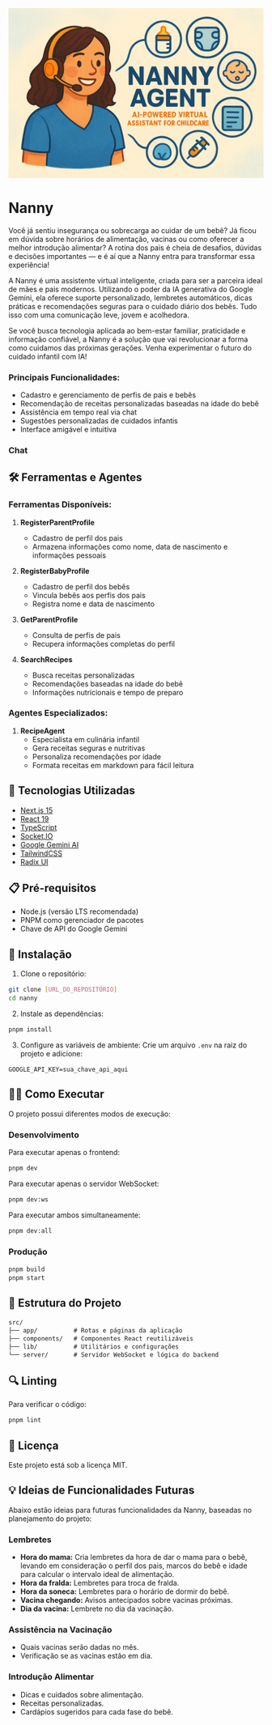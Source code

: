 ![Nanny - Assistente Virtual para Cuidados com Bebês](https://github.com/jorge-lba/nanny-agent/blob/main/header.png)
# Nanny

Você já sentiu insegurança ou sobrecarga ao cuidar de um bebê? Já ficou em dúvida sobre horários de alimentação, vacinas ou como oferecer a melhor introdução alimentar? A rotina dos pais é cheia de desafios, dúvidas e decisões importantes — e é aí que a Nanny entra para transformar essa experiência!

A Nanny é uma assistente virtual inteligente, criada para ser a parceira ideal de mães e pais modernos. Utilizando o poder da IA generativa do Google Gemini, ela oferece suporte personalizado, lembretes automáticos, dicas práticas e recomendações seguras para o cuidado diário dos bebês. Tudo isso com uma comunicação leve, jovem e acolhedora.

Se você busca tecnologia aplicada ao bem-estar familiar, praticidade e informação confiável, a Nanny é a solução que vai revolucionar a forma como cuidamos das próximas gerações. Venha experimentar o futuro do cuidado infantil com IA!

### Principais Funcionalidades:
- Cadastro e gerenciamento de perfis de pais e bebês
- Recomendação de receitas personalizadas baseadas na idade do bebê
- Assistência em tempo real via chat
- Sugestões personalizadas de cuidados infantis
- Interface amigável e intuitiva

### Chat


## 🛠️ Ferramentas e Agentes

### Ferramentas Disponíveis:
1. **RegisterParentProfile**
   - Cadastro de perfil dos pais
   - Armazena informações como nome, data de nascimento e informações pessoais

2. **RegisterBabyProfile**
   - Cadastro de perfil dos bebês
   - Vincula bebês aos perfis dos pais
   - Registra nome e data de nascimento

3. **GetParentProfile**
   - Consulta de perfis de pais
   - Recupera informações completas do perfil

4. **SearchRecipes**
   - Busca receitas personalizadas
   - Recomendações baseadas na idade do bebê
   - Informações nutricionais e tempo de preparo

### Agentes Especializados:
1. **RecipeAgent**
   - Especialista em culinária infantil
   - Gera receitas seguras e nutritivas
   - Personaliza recomendações por idade
   - Formata receitas em markdown para fácil leitura

## 🚀 Tecnologias Utilizadas

- [Next.js 15](https://nextjs.org/)
- [React 19](https://reactjs.org/)
- [TypeScript](https://www.typescriptlang.org/)
- [Socket.IO](https://socket.io/)
- [Google Gemini AI](https://ai.google.dev/)
- [TailwindCSS](https://tailwindcss.com/)
- [Radix UI](https://www.radix-ui.com/)

## 📋 Pré-requisitos

- Node.js (versão LTS recomendada)
- PNPM como gerenciador de pacotes
- Chave de API do Google Gemini

## 🔧 Instalação

1. Clone o repositório:
```bash
git clone [URL_DO_REPOSITÓRIO]
cd nanny
```

2. Instale as dependências:
```bash
pnpm install
```

3. Configure as variáveis de ambiente:
Crie um arquivo `.env` na raiz do projeto e adicione:
```env
GOOGLE_API_KEY=sua_chave_api_aqui
```

## 🏃‍♂️ Como Executar

O projeto possui diferentes modos de execução:

### Desenvolvimento
Para executar apenas o frontend:
```bash
pnpm dev
```

Para executar apenas o servidor WebSocket:
```bash
pnpm dev:ws
```

Para executar ambos simultaneamente:
```bash
pnpm dev:all
```

### Produção
```bash
pnpm build
pnpm start
```

## 📁 Estrutura do Projeto

```
src/
├── app/          # Rotas e páginas da aplicação
├── components/   # Componentes React reutilizáveis
├── lib/          # Utilitários e configurações
└── server/       # Servidor WebSocket e lógica do backend
```

## 🔍 Linting

Para verificar o código:
```bash
pnpm lint
```

## 📄 Licença

Este projeto está sob a licença MIT.

## 💡 Ideias de Funcionalidades Futuras

Abaixo estão ideias para futuras funcionalidades da Nanny, baseadas no planejamento do projeto:

### Lembretes
- **Hora do mama:** Cria lembretes da hora de dar o mama para o bebê, levando em consideração o perfil dos pais, marcos do bebê e idade para calcular o intervalo ideal de alimentação.
- **Hora da fralda:** Lembretes para troca de fralda.
- **Hora da soneca:** Lembretes para o horário de dormir do bebê.
- **Vacina chegando:** Avisos antecipados sobre vacinas próximas.
- **Dia da vacina:** Lembrete no dia da vacinação.

### Assistência na Vacinação
- Quais vacinas serão dadas no mês.
- Verificação se as vacinas estão em dia.

### Introdução Alimentar
- Dicas e cuidados sobre alimentação.
- Receitas personalizadas.
- Cardápios sugeridos para cada fase do bebê.
